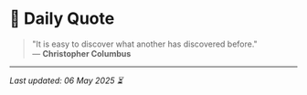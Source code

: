 # 📜 Daily Quote

> "It is easy to discover what another has discovered before."  
> — **Christopher Columbus**

---

_Last updated: 06 May 2025 ⏳_
